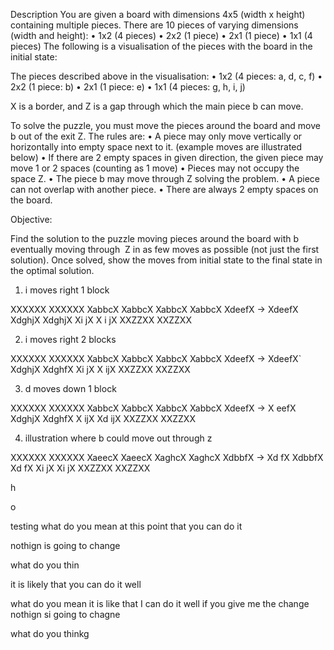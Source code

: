 
Description
You are given a board with dimensions 4x5 (width x height) containing multiple pieces. There are 10 pieces of varying dimensions (width and height):
• 1x2 (4 pieces)
• 2x2 (1 piece)
• 2x1 (1 piece) 
• 1x1 (4 pieces)
The following is a visualisation of the pieces with the board in the initial state:







The pieces described above in the visualisation: 
• 1x2 (4 pieces: a, d, c, f)
• 2x2 (1 piece: b)
• 2x1 (1 piece: e)
• 1x1 (4 pieces: g, h, i, j)

X is a border, and Z is a gap through which the main piece b can move.

To solve the puzzle, you must move the pieces around the board and move b out of the exit Z.
The rules are:
• A piece may only move vertically or horizontally into empty space next to it. (example moves are illustrated below)
• If there are 2 empty spaces in given direction, the given piece may move 1 or 2 spaces (counting as 1 move)
• Pieces may not occupy the space Z.
• The piece b may move through Z solving the problem.
• A piece can not overlap with another piece.
• There are always 2 empty spaces on the board.

Objective:

Find the solution to the puzzle moving pieces around the board with ​b​ eventually moving through ​ Z​ in as few moves as possible (not just the first solution).
Once solved, show the moves from initial state to the final state in the optimal solution.



1) i moves right 1 block 

XXXXXX          XXXXXX
XabbcX          XabbcX
XabbcX          XabbcX
XdeefX      ->  XdeefX
XdghjX          XdghjX
Xi  jX          X i jX
XXZZXX          XXZZXX   

2) i moves right 2 blocks

XXXXXX          XXXXXX
XabbcX          XabbcX
XabbcX          XabbcX
XdeefX      ->  XdeefX`
XdghjX          XdghfX
Xi  jX          X  ijX
XXZZXX          XXZZXX   

3) d moves down 1 block

XXXXXX          XXXXXX
XabbcX          XabbcX
XabbcX          XabbcX
XdeefX      ->  X eefX
XdghjX          XdghfX
X  ijX          Xd ijX
XXZZXX          XXZZXX  

4) illustration where b could move out through z

XXXXXX      XXXXXX
XaeecX      XaeecX
XaghcX      XaghcX
XdbbfX  ->  Xd  fX
XdbbfX      Xd  fX
Xi  jX      Xi  jX
XXZZXX      XXZZXX










h
























































































o























testing 
what do you mean at this point that you can do it

nothign is going to change 


what do you thin 

it is likely that you can do it well 


what do you mean 
it is like that
I can do it well if you give me the change 
nothign si going to chagne

what do you thinkg 


